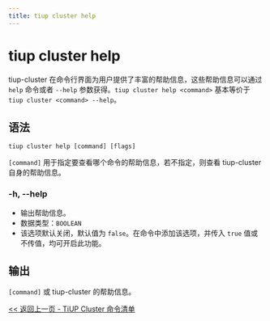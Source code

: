 ```yaml
---
title: tiup cluster help
---
```


# tiup cluster help

tiup-cluster 在命令行界面为用户提供了丰富的帮助信息，这些帮助信息可以通过 `help` 命令或者 `--help` 参数获得。`tiup cluster help <command>` 基本等价于 `tiup cluster <command> --help`。

## 语法

```shell
tiup cluster help [command] [flags]
```

`[command]` 用于指定要查看哪个命令的帮助信息，若不指定，则查看 tiup-cluster 自身的帮助信息。

### -h, --help

- 输出帮助信息。
- 数据类型：`BOOLEAN`
- 该选项默认关闭，默认值为 `false`。在命令中添加该选项，并传入 `true` 值或不传值，均可开启此功能。

## 输出

`[command]` 或 tiup-cluster 的帮助信息。

[<< 返回上一页 - TiUP Cluster 命令清单](/tiup/tiup-component-cluster.md#命令清单)
